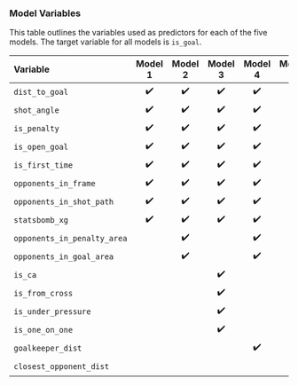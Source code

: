 ### Model Variables

This table outlines the variables used as predictors for each of the five models. The target variable for all models is `is_goal`.

| Variable                    | Model 1 | Model 2 | Model 3 | Model 4 | Model 5 |
| :-------------------------- | :-----: | :-----: | :-----: | :-----: | :-----: |
| `dist_to_goal`              |    ✔️    |    ✔️    |    ✔️    |    ✔️    |    ✔️    |
| `shot_angle`                |    ✔️    |    ✔️    |    ✔️    |    ✔️    |    ✔️    |
| `is_penalty`                |    ✔️    |    ✔️    |    ✔️    |    ✔️    |    ✔️    |
| `is_open_goal`              |    ✔️    |    ✔️    |    ✔️    |    ✔️    |    ✔️    |
| `is_first_time`             |    ✔️    |    ✔️    |    ✔️    |    ✔️    |         |
| `opponents_in_frame`        |    ✔️    |    ✔️    |    ✔️    |    ✔️    |    ✔️    |
| `opponents_in_shot_path`    |    ✔️    |    ✔️    |    ✔️    |    ✔️    |    ✔️    |
| `statsbomb_xg`              |    ✔️    |    ✔️    |    ✔️    |    ✔️    |    ✔️    |
| `opponents_in_penalty_area` |         |    ✔️    |         |    ✔️    |         |
| `opponents_in_goal_area`    |         |    ✔️    |         |    ✔️    |         |
| `is_ca`                     |         |         |    ✔️    |         |         |
| `is_from_cross`             |         |         |    ✔️    |         |         |
| `is_under_pressure`         |         |         |    ✔️    |         |         |
| `is_one_on_one`             |         |         |    ✔️    |         |         |
| `goalkeeper_dist`           |         |         |         |    ✔️    |         |
| `closest_opponent_dist`     |         |         |         |         |    ✔️    |